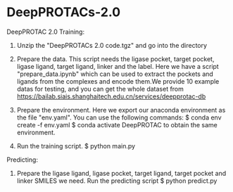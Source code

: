 # DeepPROTACs-2.0
 DeepPROTAC 2.0
Training:
1. Unzip the "DeepPROTACs 2.0 code.tgz" and go into the directory

2. Prepare the data. This script needs the ligase pocket, target pocket, ligase 
    ligand, target ligand, linker and the label. Here we have a script 
    "prepare_data.ipynb" which can be used to extract the pockets and ligands 
    from the complexes and encode them.We provide 10 example datas for testing, and you can get the whole dataset from https://bailab.siais.shanghaitech.edu.cn/services/deepprotac-db

3. Prepare the environment. Here we export our anaconda environment as the
   file "env.yaml". You can use the following commands:
       $ conda env create -f env.yaml
       $ conda activate DeepPROTAC
   to obtain the same environment. 
4. Run the training script.
        $ python main.py

Predicting:
1. Prepare the ligase ligand, ligase pocket, target ligand, target pocket and linker SMILES we need. Run the predicting script
        $ python predict.py
